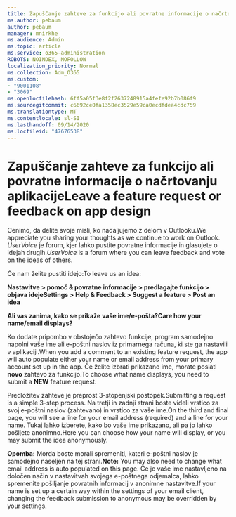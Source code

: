 ```yaml
---
title: Zapuščanje zahteve za funkcijo ali povratne informacije o načrtovanju aplikacije
ms.author: pebaum
author: pebaum
manager: mnirkhe
ms.audience: Admin
ms.topic: article
ms.service: o365-administration
ROBOTS: NOINDEX, NOFOLLOW
localization_priority: Normal
ms.collection: Adm_O365
ms.custom:
- "9001108"
- "3069"
ms.openlocfilehash: 6ff5a05f3e8f2f2637248915a4fefe92b7b086f9
ms.sourcegitcommit: c6692ce0fa1358ec3529e59ca0ecdfdea4cdc759
ms.translationtype: MT
ms.contentlocale: sl-SI
ms.lasthandoff: 09/14/2020
ms.locfileid: "47676538"
---
```

# <a name="leave-a-feature-request-or-feedback-on-app-design"></a><span data-ttu-id="f43bf-102">Zapuščanje zahteve za funkcijo ali povratne informacije o načrtovanju aplikacije</span><span class="sxs-lookup"><span data-stu-id="f43bf-102">Leave a feature request or feedback on app design</span></span>

<span data-ttu-id="f43bf-103">Cenimo, da delite svoje misli, ko nadaljujemo z delom v Outlooku.</span><span class="sxs-lookup"><span data-stu-id="f43bf-103">We appreciate you sharing your thoughts as we continue to work on Outlook.</span></span> <span data-ttu-id="f43bf-104">*UserVoice* je forum, kjer lahko pustite povratne informacije in glasujete o idejah drugih.</span><span class="sxs-lookup"><span data-stu-id="f43bf-104">*UserVoice* is a forum where you can leave feedback and vote on the ideas of others.</span></span>  

<span data-ttu-id="f43bf-105">Če nam želite pustiti idejo:</span><span class="sxs-lookup"><span data-stu-id="f43bf-105">To leave us an idea:</span></span> 

<span data-ttu-id="f43bf-106">**Nastavitve > pomoč & povratne informacije > predlagajte funkcijo > objava ideje**</span><span class="sxs-lookup"><span data-stu-id="f43bf-106">**Settings > Help & Feedback > Suggest a feature > Post an idea**</span></span> 

<span data-ttu-id="f43bf-107">**Ali vas zanima, kako se prikaže vaše ime/e-pošta?**</span><span class="sxs-lookup"><span data-stu-id="f43bf-107">**Care how your name/email displays?**</span></span>

<span data-ttu-id="f43bf-108">Ko dodate pripombo v obstoječo zahtevo funkcije, program samodejno napolni vaše ime ali e-poštni naslov iz primarnega računa, ki ste ga nastavili v aplikaciji.</span><span class="sxs-lookup"><span data-stu-id="f43bf-108">When you add a comment to an existing feature request, the app will auto populate either your name or email address from your primary account set up in the app.</span></span> <span data-ttu-id="f43bf-109">Če želite izbrati prikazano ime, morate poslati **novo** zahtevo za funkcijo.</span><span class="sxs-lookup"><span data-stu-id="f43bf-109">To choose what name displays, you need to submit a **NEW** feature request.</span></span> 

<span data-ttu-id="f43bf-110">Predložitev zahteve je preprost 3-stopenjski postopek.</span><span class="sxs-lookup"><span data-stu-id="f43bf-110">Submitting a request is a simple 3-step process.</span></span> <span data-ttu-id="f43bf-111">Na tretji in zadnji strani boste videli vrstico za svoj e-poštni naslov (zahtevano) in vrstico za vaše ime.</span><span class="sxs-lookup"><span data-stu-id="f43bf-111">On the third and final page, you will see a line for your email address (required) and a line for your name.</span></span> <span data-ttu-id="f43bf-112">Tukaj lahko izberete, kako bo vaše ime prikazano, ali pa jo lahko pošljete anonimno.</span><span class="sxs-lookup"><span data-stu-id="f43bf-112">Here you can choose how your name will display, or you may submit the idea anonymously.</span></span> 

<span data-ttu-id="f43bf-113">**Opomba:** Morda boste morali spremeniti, kateri e-poštni naslov je samodejno naseljen na tej strani.</span><span class="sxs-lookup"><span data-stu-id="f43bf-113">**Note:** You may also need to change what email address is auto populated on this page.</span></span> <span data-ttu-id="f43bf-114">Če je vaše ime nastavljeno na določen način v nastavitvah svojega e-poštnega odjemalca, lahko spremenite pošiljanje povratnih informacij v anonimne nastavitve.</span><span class="sxs-lookup"><span data-stu-id="f43bf-114">If your name is set up a certain way within the settings of your email client, changing the feedback submission to anonymous may be overridden by your settings.</span></span> 
